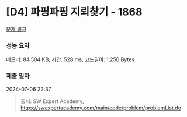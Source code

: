 # [D4] 파핑파핑 지뢰찾기 - 1868 

[문제 링크](https://swexpertacademy.com/main/code/problem/problemDetail.do?contestProbId=AV5LwsHaD1MDFAXc) 

### 성능 요약

메모리: 84,504 KB, 시간: 528 ms, 코드길이: 1,256 Bytes

### 제출 일자

2024-07-06 22:37



> 출처: SW Expert Academy, https://swexpertacademy.com/main/code/problem/problemList.do